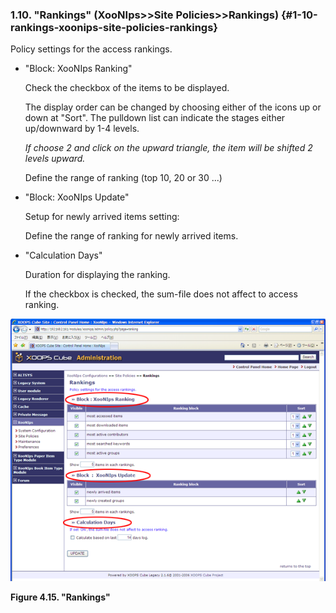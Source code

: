 ### 1.10. &quot;Rankings&quot; (XooNIps&gt;&gt;Site Policies&gt;&gt;Rankings) {#1-10-rankings-xoonips-site-policies-rankings}

Policy settings for the access rankings.

*   &quot;Block: XooNIps Ranking&quot;

    Check the checkbox of the items to be displayed.

    The display order can be changed by choosing either of the icons up or down at &quot;Sort&quot;. The pulldown list can indicate the stages either up/downward by 1-4 levels.

    _If choose 2 and click on the upward triangle, the item will be shifted 2 levels upward._

    Define the range of ranking (top 10, 20 or 30 ...)

*   &quot;Block: XooNIps Update&quot;

    Setup for newly arrived items setting:

    Define the range of ranking for newly arrived items.

*   &quot;Calculation Days&quot;

    Duration for displaying the ranking.

    If the checkbox is checked, the sum-file does not affect to access ranking.

!["Rankings"](../../assets/xoonips-policy15.png)

**Figure 4.15. &quot;Rankings&quot;**